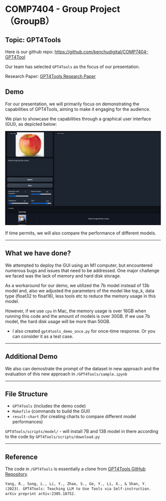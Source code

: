 # COMP7404 - Group Project （GroupB）

## Topic: GPT4Tools

Here is our github repo: https://github.com/kenchudigital/COMP7404-GPT4Tool

Our team has selected `GPT4Tools` as the focus of our presentation.

Research Paper: [GPT4Tools Research Paper](https://papers.nips.cc/paper_files/paper/2023/file/e393677793767624f2821cec8bdd02f1-Paper-Conference.pdf)

## Demo

For our presentation, we will primarily focus on demonstrating the capabilities of GPT4Tools, aiming to make it engaging for the audience.

We plan to showcase the capabilities through a graphical user interface (GUI), as depicted below:

![GUI](image/GUI.jpg)

If time permits, we will also compare the performance of different models.

---

## What we have done?

We attempted to deploy the GUI using an M1 computer, but encountered numerous bugs and issues that need to be addressed. One major challenge we faced was the lack of memory and hard disk storage.

As a workaround for our demo, we utilized the 7b model instead of 13b model and, also we adjusted the parameters of the model like top_k, data type (float32 to float16), less tools etc to reduce the memory usage in this model.

However, if we use `cpu` in Mac, the memory usage is over 16GB when running this code and the amount of models is over 30GB. If we use 7b model, the hard disk usage will be more than 50GB.

- I also created `gpt4tools_demo_once.py` for once-time response. Or you can consider it as a test case.

---

## Additional Demo

We also can demostrate the prompt of the dataset in new approach and the evaluation of this new approach in `/GPT4Tools/sample.ipynb`


---

## File Structure

- `GPT4Tools` (includes the demo code)
- `Makefile` (commands to build the GUI)
- `result-chart` (for creating charts to compare different model performances)

`GPT4Tools/scripts/model/` - will install 7B and 13B model in there according to the code by `GPT4Tools/scripts/download.py` 

---

## Reference

The code in `/GPT4Tools` is essentially a clone from [GPT4Tools GitHub Repository](https://github.com/AILab-CVC/GPT4Tools).


```
Yang, R., Song, L., Li, Y., Zhao, S., Ge, Y., Li, X., & Shan, Y. (2023). GPT4Tools: Teaching LLM to Use Tools via Self-instruction. arXiv preprint arXiv:2305.18752.
```
